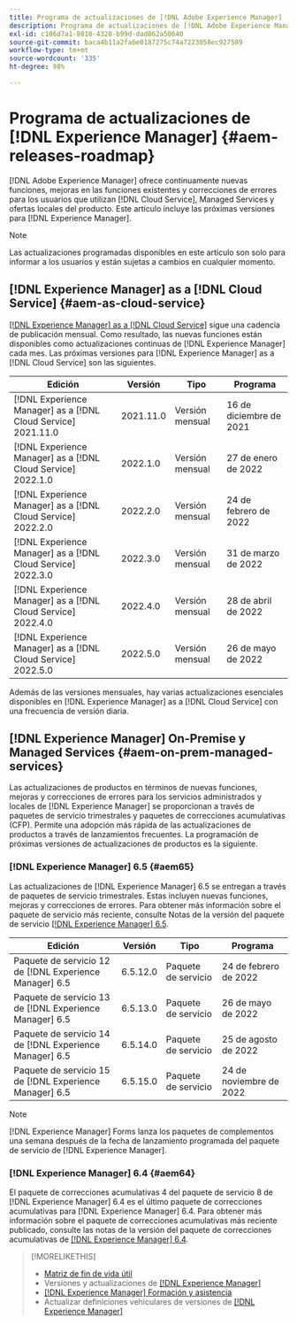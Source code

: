```yaml
---
title: Programa de actualizaciones de [!DNL Adobe Experience Manager]
description: Programa de actualizaciones de [!DNL Adobe Experience Manager]
exl-id: c106d7a1-8810-4328-b99d-dad862a50640
source-git-commit: baca4b11a2fa6e0187275c74a7223058ec927589
workflow-type: tm+mt
source-wordcount: '335'
ht-degree: 98%

---
```


# Programa de actualizaciones de [!DNL Experience Manager] {#aem-releases-roadmap}

[!DNL Adobe Experience Manager] ofrece continuamente nuevas funciones, mejoras en las funciones existentes y correcciones de errores para los usuarios que utilizan [!DNL Cloud Service], Managed Services y ofertas locales del producto. Este artículo incluye las próximas versiones para [!DNL Experience Manager].

>[!NOTE]
>
>Las actualizaciones programadas disponibles en este artículo son solo para informar a los usuarios y están sujetas a cambios en cualquier momento.

## [!DNL Experience Manager] as a [!DNL Cloud Service] {#aem-as-cloud-service}

[[!DNL Experience Manager]  as a  [!DNL Cloud Service]](https://experienceleague.adobe.com/docs/experience-manager-cloud-service/release-notes/home.html?lang=es) sigue una cadencia de publicación mensual. Como resultado, las nuevas funciones están disponibles como actualizaciones continuas de [!DNL Experience Manager] cada mes. Las próximas versiones para [!DNL Experience Manager] as a [!DNL Cloud Service] son las siguientes.

| Edición | Versión | Tipo | Programa |
|---|---|---|---|
| [!DNL Experience Manager] as a [!DNL Cloud Service] 2021.11.0 | 2021.11.0 | Versión mensual | 16 de diciembre de 2021 |
| [!DNL Experience Manager] as a [!DNL Cloud Service] 2022.1.0 | 2022.1.0 | Versión mensual | 27 de enero de 2022 |
| [!DNL Experience Manager] as a [!DNL Cloud Service] 2022.2.0 | 2022.2.0 | Versión mensual | 24 de febrero de 2022 |
| [!DNL Experience Manager] as a [!DNL Cloud Service] 2022.3.0 | 2022.3.0 | Versión mensual | 31 de marzo de 2022 |
| [!DNL Experience Manager] as a [!DNL Cloud Service] 2022.4.0 | 2022.4.0 | Versión mensual | 28 de abril de 2022 |
| [!DNL Experience Manager] as a [!DNL Cloud Service] 2022.5.0 | 2022.5.0 | Versión mensual | 26 de mayo de 2022 |

Además de las versiones mensuales, hay varias actualizaciones esenciales disponibles en [!DNL Experience Manager] as a [!DNL Cloud Service] con una frecuencia de versión diaria.

## [!DNL Experience Manager] On-Premise y Managed Services {#aem-on-prem-managed-services}

Las actualizaciones de productos en términos de nuevas funciones, mejoras y correcciones de errores para los servicios administrados y locales de [!DNL Experience Manager] se proporcionan a través de paquetes de servicio trimestrales y paquetes de correcciones acumulativas (CFP). Permite una adopción más rápida de las actualizaciones de productos a través de lanzamientos frecuentes. La programación de próximas versiones de actualizaciones de productos es la siguiente.

### [!DNL Experience Manager] 6.5 {#aem65}

Las actualizaciones de [!DNL Experience Manager] 6.5 se entregan a través de paquetes de servicio trimestrales. Estas incluyen nuevas funciones, mejoras y correcciones de errores. Para obtener más información sobre el paquete de servicio más reciente, consulte Notas de la versión del paquete de servicio [[!DNL Experience Manager]  6.5](https://experienceleague.adobe.com/docs/experience-manager-65/release-notes/service-pack/sp-release-notes.html?lang=es).

| Edición | Versión | Tipo | Programa |
|---|---|---|---|
| Paquete de servicio 12 de [!DNL Experience Manager] 6.5 | 6.5.12.0 | Paquete de servicio | 24 de febrero de 2022 |
| Paquete de servicio 13 de [!DNL Experience Manager] 6.5 | 6.5.13.0 | Paquete de servicio | 26 de mayo de 2022 |
| Paquete de servicio 14 de [!DNL Experience Manager] 6.5 | 6.5.14.0 | Paquete de servicio | 25 de agosto de 2022 |
| Paquete de servicio 15 de [!DNL Experience Manager] 6.5 | 6.5.15.0 | Paquete de servicio | 24 de noviembre de 2022 |


>[!NOTE]
>
>[!DNL Experience Manager] Forms lanza los paquetes de complementos una semana después de la fecha de lanzamiento programada del paquete de servicio de [!DNL Experience Manager].

### [!DNL Experience Manager] 6.4 {#aem64}

El paquete de correcciones acumulativas 4 del paquete de servicio 8 de [!DNL Experience Manager] 6.4 es el último paquete de correcciones acumulativas para [!DNL Experience Manager] 6.4. Para obtener más información sobre el paquete de correcciones acumulativas más reciente publicado, consulte las notas de la versión del paquete de correcciones acumulativas de [[!DNL Experience Manager]  6.4](https://experienceleague.adobe.com/docs/experience-manager-64/release-notes/cfp-release-notes.html?lang=es).

>[!MORELIKETHIS]
>
>* [Matriz de fin de vida útil](https://helpx.adobe.com/es/support/programs/eol-matrix.html)
>* Versiones y actualizaciones de [[!DNL Experience Manager] ](https://helpx.adobe.com/es/experience-manager/aem-releases-updates.html)
>* [[!DNL Experience Manager] Formación y asistencia](https://experienceleague.adobe.com/docs/experience-manager-cloud-service.html?lang=es)
>* Actualizar definiciones vehiculares de versiones de [[!DNL Experience Manager] ](/help/update-release-vehicle-definitions.md)


